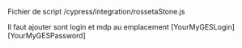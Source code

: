 Fichier de script 
/cypress/integration/rossetaStone.js

Il faut ajouter sont login et mdp au emplacement
[YourMyGESLogin]
[YourMyGESPassword]